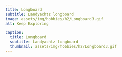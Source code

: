 ```yaml
---
title: Longboard
subtitle: Landyachtz longboard
image: assets/img/hobbies/h2/Longboard3.gif
alt: Keep Exploring

caption:
  title: Longboard
  subtitle: Landyachtz longboard
  thumbnail: assets/img/hobbies/h2/Longboard3.gif
---
```



